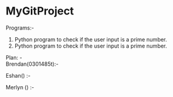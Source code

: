 # MyGitProject

Programs:- <br>
1. Python program to check if the user input is a prime number.
2. Python program to check if the user input is a prime number.

Plan: - <br>
Brendan(0301485t):- <br>

Eshan() :- <br>

Merlyn () :- <br>

